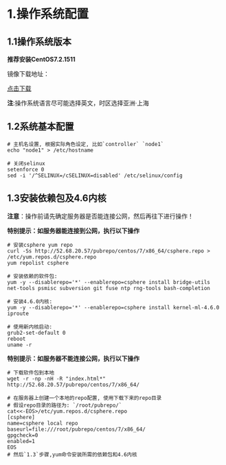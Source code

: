 # 1.操作系统配置

## 1.1操作系统版本

**推荐安装CentOS7.2.1511**

镜像下载地址：

[点击下载](http://centos.ustc.edu.cn/centos/7.2.1511/isos/x86_64/CentOS-7-x86_64-Minimal-1511.iso)

**注**:操作系统语言尽可能选择英文，时区选择亚洲·上海

## 1.2系统基本配置

```
# 主机名设置, 根据实际角色设定, 比如`controller` `node1`
echo "node1" > /etc/hostname

# 关闭selinux
setenforce 0
sed -i '/^SELINUX=/cSELINUX=disabled' /etc/selinux/config
```

## 1.3安装依赖包及4.6内核

**注意**：操作前请先确定服务器是否能连接公网，然后再往下进行操作！

**特别提示：如服务器能连接到公网，执行以下操作**
```
# 安装csphere yum repo
curl -Ss http://52.68.20.57/pubrepo/centos/7/x86_64/csphere.repo > /etc/yum.repos.d/csphere.repo
yum repolist csphere

# 安装依赖的软件包:
yum -y --disablerepo='*' --enablerepo=csphere install bridge-utils net-tools psmisc subversion git fuse ntp rng-tools bash-completion

# 安装4.6.0内核:
yum -y --disablerepo='*' --enablerepo=csphere install kernel-ml-4.6.0 iproute

# 使用新内核启动:
grub2-set-default 0
reboot
uname -r
```
**特别提示：如服务器不能连接公网，执行以下操作**
```
# 下载软件包到本地
wget -r -np -nH -R "index.html*" http://52.68.20.57/pubrepo/centos/7/x86_64/

# 在服务器上创建一个本地的repo配置, 使用下载下来的repo目录
# 假设repo目录的路径为: `/root/pubrepo/`
cat<<-EOS>/etc/yum.repos.d/csphere.repo 
[csphere]
name=csphere local repo
baseurl=file:///root/pubrepo/centos/7/x86_64/
gpgcheck=0
enabled=1
EOS
# 然后`1.3`步骤,yum命令安装所需的依赖包和4.6内核
```
